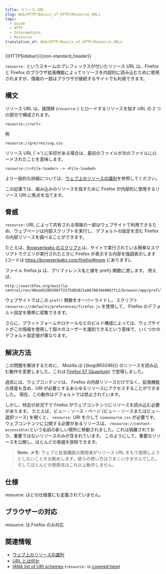 ```yaml
---
title: リソース URL
slug: Web/HTTP/Basics_of_HTTP/Resource_URLs
tags:
  - Guide
  - HTTP
  - Intermediate
  - Resource
translation_of: Web/HTTP/Basics_of_HTTP/Resource_URLs
---
```

{{HTTPSidebar}}{{non-standard_header}}

`resource:` というスキームのプレフィックスが付いたリソース URL は、Firefox と Firefox のブラウザ拡張機能によってリソースを内部的に読み込むために使用されますが、情報の一部はブラウザが接続するサイトでも利用できます。

## 構文

リソース URL は、接頭辞 (`resource:`) とロードするリソースを指す URL の 2 つの部分で構成されます。

    resource://<url>

例

    resource://gre/res/svg.css

リソース URL ('->') に矢印がある場合は、最初のファイルが次のファイルにロードされたことを意味します。

    resource://<File-loader> -> <File-loaded>

より一般的な詳細については、[ウェブ上のリソースの識別](/ja/docs/Web/HTTP/Basics_of_HTTP/Identifying_resources_on_the_Web)を参照してください。

この記事では、組み込みのリソースを指すために Firefox が内部的に使用するリソース URI に焦点を当てます。

## 脅威

`resource:` URL によって共有される情報の一部はウェブサイトで利用できるため、ウェブページは内部スクリプトを実行し、デフォルトの設定を含む Firefox の内部リソースを調べることができます。

たとえば、[Browserleaks のスクリプト](https://www.browserleaks.com/firefox)は、サイトで実行されている簡単なスクリプトでクエリが実行されたときに Firefox が表示する内容を強調表示します (コードは <https://browserleaks.com/firefox#more> にあります)。

ファイル firefox.js は、プリファレンス名と値を pref() 関数に渡します。 例えば、

    http://searchfox.org/mozilla-central/rev/48ea452803907f2575d81021e8678634e8067fc2/browser/app/profile/firefox.js#575

ウェブサイトではこの `pref()` 関数をオーバーライドし、スクリプト`resource:///defaults/preferences/firefox.js` を使用して、 Firefox のデフォルト設定を簡単に収集できます。

さらに、プラットフォームやロケールなどのビルド構成によっては、ウェブサイトがこの情報を使用して個々のユーザーを識別できるという意味で、いくつかのデフォルト設定値が異なります。

## 解決方法

この問題を解決するために、 Mozilla は {{bug(863246)}} のリソースを読み込む動作を変更しました。これは [Firefox 57 (Quantum)](/ja/docs/Mozilla/Firefox/Releases/57) で登場しました。

過去には、ウェブコンテンツは、 Firefox の内部リソースだけでなく、拡張機能の資産も含め、URI が必要とするあらゆるリソースにアクセスすることができました。 現在、この動作はデフォルトでは禁止されています。

しかし、特定の状況下で Firefox がウェブコンテンツにリソースを読み込む必要があります。 たとえば、ビュー・ソース・ページ (ビュー・ソースまたはビュー選択ソース) を開くと、 `resource:` URI を介して `viewsource.css` が必要です。ウェブコンテンツに公開する必要があるリソースは、 `resource://content-accessible/`という名前の新しい場所に移動されました。これは隔離されており、重要ではないリソースのみが含まれています。 このようにして、重要なリソースを公開し、ほとんどの脅威を排除できます。

> **Note:** **メモ**: ウェブと拡張機能の開発者がリソース URL をもう使用しようとしないことをお勧めします。彼らの使い方はうまくいきませんでした。そしてほとんどの使用法はこれ以上動作しません。

## 仕様

resource: はどの仕様書にも定義されていません。

## ブラウザーの対応

resource: は Firefox のみ対応

## 関連情報

- [ウェブ上のリソースの識別](/ja/docs/Web/HTTP/Basics_of_HTTP/Identifying_resources_on_the_Web)
- [URL とは何か](/ja/docs/Learn/Common_questions/What_is_a_URL)
- [IANA list of URI schemes](https://www.iana.org/assignments/uri-schemes/uri-schemes.xhtml) (`resource:` is [covered here](https://www.iana.org/assignments/uri-schemes/prov/resource))
